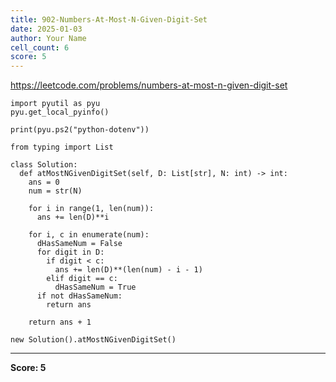 ```yaml
---
title: 902-Numbers-At-Most-N-Given-Digit-Set
date: 2025-01-03
author: Your Name
cell_count: 6
score: 5
---
```


https://leetcode.com/problems/numbers-at-most-n-given-digit-set


```
import pyutil as pyu
pyu.get_local_pyinfo()
```


```
print(pyu.ps2("python-dotenv"))
```


```
from typing import List
```


```
class Solution:
  def atMostNGivenDigitSet(self, D: List[str], N: int) -> int:
    ans = 0
    num = str(N)

    for i in range(1, len(num)):
      ans += len(D)**i

    for i, c in enumerate(num):
      dHasSameNum = False
      for digit in D:
        if digit < c:
          ans += len(D)**(len(num) - i - 1)
        elif digit == c:
          dHasSameNum = True
      if not dHasSameNum:
        return ans

    return ans + 1
```


```
new Solution().atMostNGivenDigitSet()
```


---
**Score: 5**